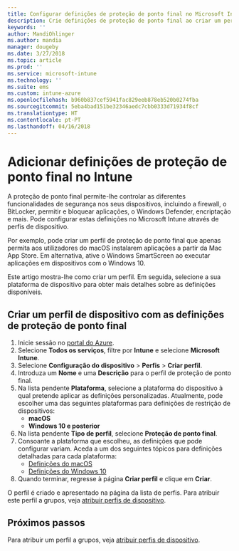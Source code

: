 ```yaml
---
title: Configurar definições de proteção de ponto final no Microsoft Intune – Azure | Microsoft Docs
description: Crie definições de proteção de ponto final ao criar um perfil de dispositivo com o Windows 10 ou macOS no Microsoft Intune.
keywords: ''
author: MandiOhlinger
ms.author: mandia
manager: dougeby
ms.date: 3/27/2018
ms.topic: article
ms.prod: ''
ms.service: microsoft-intune
ms.technology: ''
ms.suite: ems
ms.custom: intune-azure
ms.openlocfilehash: b960b837cef5941fac829eeb878eb520b0274fba
ms.sourcegitcommit: 5eba4bad151be32346aedc7cbb0333d71934f8cf
ms.translationtype: HT
ms.contentlocale: pt-PT
ms.lasthandoff: 04/16/2018
---
```

# <a name="add-endpoint-protection-settings-in-intune"></a>Adicionar definições de proteção de ponto final no Intune

A proteção de ponto final permite-lhe controlar as diferentes funcionalidades de segurança nos seus dispositivos, incluindo a firewall, o BitLocker, permitir e bloquear aplicações, o Windows Defender, encriptação e mais. Pode configurar estas definições no Microsoft Intune através de perfis de dispositivo.

Por exemplo, pode criar um perfil de proteção de ponto final que apenas permita aos utilizadores do macOS instalarem aplicações a partir da Mac App Store. Em alternativa, ative o Windows SmartScreen ao executar aplicações em dispositivos com o Windows 10.

Este artigo mostra-lhe como criar um perfil. Em seguida, selecione a sua plataforma de dispositivo para obter mais detalhes sobre as definições disponíveis.

## <a name="create-a-device-profile-containing-endpoint-protection-settings"></a>Criar um perfil de dispositivo com as definições de proteção de ponto final

1. Inicie sessão no [portal do Azure](https://portal.azure.com).
2. Selecione **Todos os serviços**, filtre por **Intune** e selecione **Microsoft Intune**.
3. Selecione **Configuração do dispositivo** > **Perfis** > **Criar perfil**.
4. Introduza um **Nome** e uma **Descrição** para o perfil de proteção de ponto final.
5. Na lista pendente **Plataforma**, selecione a plataforma do dispositivo à qual pretende aplicar as definições personalizadas. Atualmente, pode escolher uma das seguintes plataformas para definições de restrição de dispositivos:
   - **macOS**
   - **Windows 10 e posterior**
6. Na lista pendente **Tipo de perfil**, selecione **Proteção de ponto final**. 
7. Consoante a plataforma que escolheu, as definições que pode configurar variam. Aceda a um dos seguintes tópicos para definições detalhadas para cada plataforma:
   - [Definições do macOS](endpoint-protection-macos.md)
   - [Definições do Windows 10](endpoint-protection-windows-10.md)
8. Quando terminar, regresse à página **Criar perfil** e clique em **Criar**.

O perfil é criado e apresentado na página da lista de perfis. Para atribuir este perfil a grupos, veja [atribuir perfis de dispositivo](device-profile-assign.md).

## <a name="next-steps"></a>Próximos passos
Para atribuir um perfil a grupos, veja [atribuir perfis de dispositivo](device-profile-assign.md).
